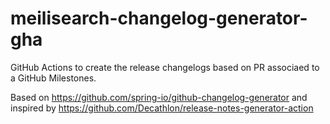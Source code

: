 #  meilisearch-changelog-generator-gha

GitHub Actions to create the release changelogs based on PR associaed to a GitHub Milestones.

Based on https://github.com/spring-io/github-changelog-generator and inspired by https://github.com/Decathlon/release-notes-generator-action
